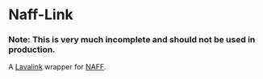 # Naff-Link

### Note: This is very much incomplete and should not be used in production.

A [Lavalink](https://github.com/freyacodes/Lavalink) wrapper for [NAFF](https://github.com/NAFTeam/NAFF).